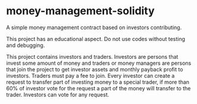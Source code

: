 # money-management-solidity
A simple money management contract based on investors contributing.

This project has an educational aspect.
Do not use codes without testing and debugging.

This project contains investors and traders.
Investors are persons that invest some amount of money and traders or money managers are persons that join the project to get investor assets and monthly payback profit to investors.
Traders must pay a fee to join.
Every investor can create a request to transfer part of investing money to a special trader, if more than 60% of investor vote for the request a part of the money will transfer to the trader.
Investors can vote for any request.
